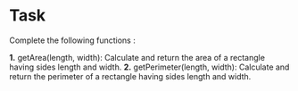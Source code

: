 # Task

Complete the following functions :

**1.** getArea(length, width): Calculate and return the area of a rectangle having sides length and width.
**2.** getPerimeter(length, width): Calculate and return the perimeter of a rectangle having sides length and width.
